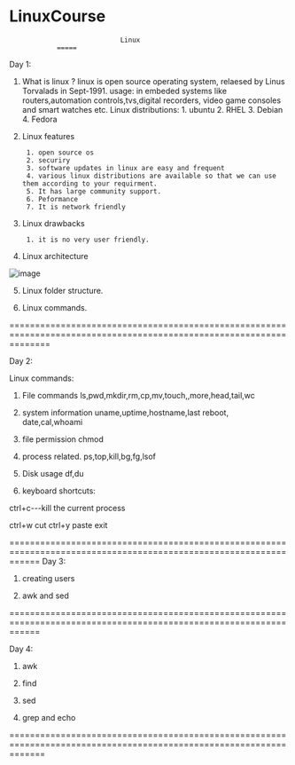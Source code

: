 # LinuxCourse

                                Linux
				=====
Day 1:

1. What is linux ?
    linux is open source operating system,
	relaesed by Linus Torvalads in Sept-1991.
	usage:
	     in embeded systems like routers,automation controls,tvs,digital recorders, video game consoles
		 and smart watches etc.
	Linux distributions:
	       1. ubuntu
		   2. RHEL
		   3. Debian
		   4. Fedora
		 
		 
		 

2. Linux features 

        1. open source os
		2. securiry
		3. software updates in linux are easy and frequent
		4. various linux distributions are available so that we can use them according to your requirment.
		5. It has large community support.
		6. Peformance 
		7. It is network friendly
		

3. Linux drawbacks 

        1. it is no very user friendly.


4. Linux architecture

![image](https://user-images.githubusercontent.com/20027119/115021782-0fcbb680-9eda-11eb-8987-0e3da38530b4.png)


       

5. Linux folder structure.
       

6. Linux commands.

====================================================================================================================

Day 2:

Linux commands:

1. File commands
     ls,pwd,mkdir,rm,cp,mv,touch,,more,head,tail,wc
	 
2. system information
    uname,uptime,hostname,last reboot, date,cal,whoami
	
3. file permission
    chmod	
4. process related.
    ps,top,kill,bg,fg,lsof
5. Disk usage
   df,du
6. keyboard shortcuts:

  ctrl+c---kill the current process
  
  ctrl+w  cut
  ctrl+y paste
  exit

==================================================================================================================
Day 3:

1. creating users

2. awk and sed

==================================================================================================================

Day 4:

1. awk

2. find

3. sed

4. grep and echo

===================================================================================================================


